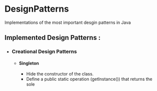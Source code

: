 # DesignPatterns
Implementations of the most important desgin patterns in Java

## Implemented Design Patterns :
- ### Creational Design Patterns
  - #### Singleton
      - Hide the constructor of the class.
      - Define a public static operation (getInstance()) that returns the sole 